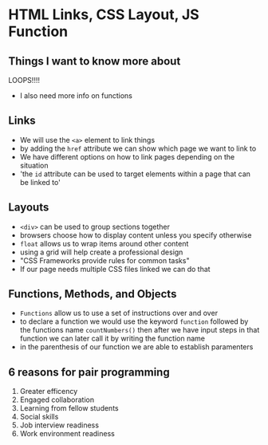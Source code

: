 # HTML Links, CSS Layout, JS Function

## Things I want to know more about

LOOPS!!!!
- I also need more info on functions


## Links

- We will use the `<a>` element to link things
- by adding the `href` attribute we can show which page we want to link to
- We have different options on how to link pages depending on the situation
- 'the `id` attribute can be used to target elements  within a page that can be linked to'

## Layouts

- `<div>` can be used to group sections together
- browsers choose how to display content unless you specify otherwise
- `float` allows us to wrap items around other content
- using a grid will help create a professional design
- "CSS Frameworks provide rules for common tasks"
- If our page needs multiple CSS files linked we can do that

## Functions, Methods, and Objects

- `Functions` allow us to use a set of instructions over and over
- to declare a function we would use the keyword `function` followed by the functions name `countNumbers()` then after we have input steps in that function we can later call it by writing the function name 
- in the parenthesis of our function we are able to establish paramenters


## 6 reasons for pair programming

1. Greater efficency
2. Engaged collaboration
3. Learning from fellow students
4. Social skills
5. Job interview readiness
6. Work environment readiness